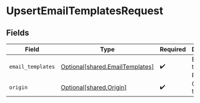 # UpsertEmailTemplatesRequest


## Fields

| Field                                                                        | Type                                                                         | Required                                                                     | Description                                                                  |
| ---------------------------------------------------------------------------- | ---------------------------------------------------------------------------- | ---------------------------------------------------------------------------- | ---------------------------------------------------------------------------- |
| `email_templates`                                                            | [Optional[shared.EmailTemplates]](undefined/models/shared/emailtemplates.md) | :heavy_check_mark:                                                           | Email templates payload                                                      |
| `origin`                                                                     | [Optional[shared.Origin]](undefined/models/shared/origin.md)                 | :heavy_check_mark:                                                           | Origin of the portal                                                         |